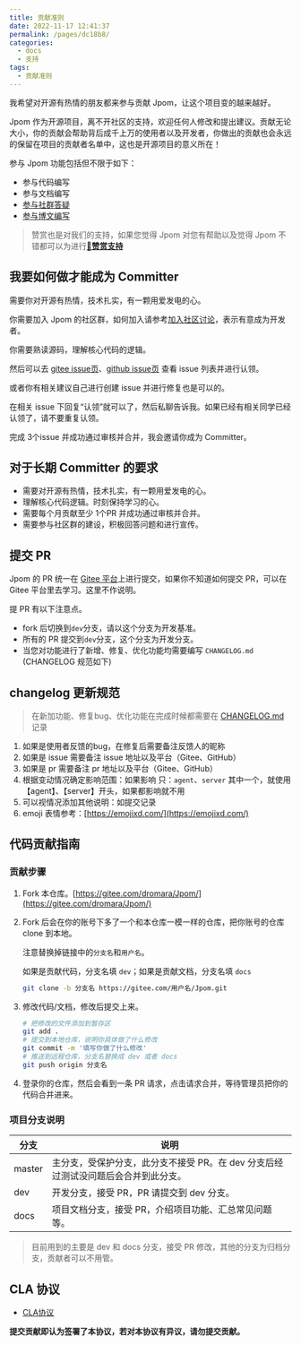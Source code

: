```yaml
---
title: 贡献准则
date: 2022-11-17 12:41:37
permalink: /pages/dc18b8/
categories:
  - docs
  - 支持
tags:
  - 贡献准则
---
```


我希望对开源有热情的朋友都来参与贡献 Jpom，让这个项目变的越来越好。

Jpom 作为开源项目，离不开社区的支持，欢迎任何人修改和提出建议。贡献无论大小，你的贡献会帮助背后成千上万的使用者以及开发者，你做出的贡献也会永远的保留在项目的贡献者名单中，这也是开源项目的意义所在！

参与 Jpom 功能包括但不限于如下：

- 参与代码编写
- 参与文档编写
- [参与社群答疑](/pages/praise/join/)
- [参与博文编写](/pages/praise/best-practices/)

> 赞赏也是对我们的支持，如果您觉得 Jpom 对您有帮助以及觉得 Jpom 不错都可以为进行[**💖赞赏支持**](/pages/praise/)

## 我要如何做才能成为 Committer

需要你对开源有热情，技术扎实，有一颗用爱发电的心。

你需要加入 Jpom 的社区群，如何加入请参考[加入社区讨论](/pages/praise/join/)，表示有意成为开发者。

你需要熟读源码，理解核心代码的逻辑。

然后可以去 [gitee issue页](https://gitee.com/dromara/Jpom/issues)、[github issue页](https://github.com/dromara/Jpom/issues) 查看 issue 列表并进行认领。

或者你有相关建议自己进行创建 issue 并进行修复也是可以的。

在相关 issue 下回复“认领”就可以了，然后私聊告诉我。如果已经有相关同学已经认领了，请不要重复认领。

完成 3个issue 并成功通过审核并合并，我会邀请你成为 Committer。

## 对于长期 Committer 的要求

* 需要对开源有热情，技术扎实，有一颗用爱发电的心。
* 理解核心代码逻辑。时刻保持学习的心。
* 需要每个月贡献至少 1个PR 并成功通过审核并合并。
* 需要参与社区群的建设，积极回答问题和进行宣传。


## 提交 PR

Jpom 的 PR 统一在 [Gitee 平台](https://gitee.com/dromara/Jpom/)上进行提交，如果你不知道如何提交 PR，可以在 Gitee 平台里去学习。这里不作说明。

提 PR 有以下注意点。

* fork 后切换到`dev`分支，请以这个分支为开发基准。
* 所有的 PR 提交到`dev`分支，这个分支为开发分支。
* 当您对功能进行了新增、修复、优化功能均需要编写 `CHANGELOG.md` (CHANGELOG 规范如下)

## changelog 更新规范

> 在新加功能、修复bug、优化功能在完成时候都需要在 [CHANGELOG.md](./CHANGELOG.md) 记录

1. 如果是使用者反馈的bug，在修复后需要备注反馈人的昵称
2. 如果是 issue 需要备注 issue 地址以及平台（Gitee、GitHub）
3. 如果是 pr 需要备注 pr 地址以及平台（Gitee、GitHub）
4. 根据变动情况确定影响范围：如果影响 只：`agent`、`server` 其中一个，就使用【agent】、【server】开头，如果都影响就不用
5. 可以视情况添加其他说明：如提交记录
6. emoji 表情参考：[https://emojixd.com/](https://emojixd.com/)


## 代码贡献指南

### 贡献步骤

1. Fork 本仓库。[https://gitee.com/dromara/Jpom/](https://gitee.com/dromara/Jpom/)

2. Fork 后会在你的账号下多了一个和本仓库一模一样的仓库，把你账号的仓库 clone 到本地。

   注意替换掉链接中的`分支名`和`用户名`。

   如果是贡献代码，分支名填 `dev`；如果是贡献文档，分支名填 `docs`

   ```bash
   git clone -b 分支名 https://gitee.com/用户名/Jpom.git
   ```

3. 修改代码/文档，修改后提交上来。

   ```bash
   # 把修改的文件添加到暂存区
   git add .
   # 提交到本地仓库，说明你具体做了什么修改
   git commit -m '填写你做了什么修改'
   # 推送到远程仓库，分支名替换成 dev 或者 docs
   git push origin 分支名
   ```

4. 登录你的仓库，然后会看到一条 PR 请求，点击请求合并，等待管理员把你的代码合并进来。

### 项目分支说明

| 分支     | 说明                                            |
|--------|-----------------------------------------------|
| master | 主分支，受保护分支，此分支不接受 PR。在 dev 分支后经过测试没问题后会合并到此分支。 |
| dev    | 开发分支，接受 PR，PR 请提交到 dev 分支。                    |
| docs   | 项目文档分支，接受 PR，介绍项目功能、汇总常见问题等。                  |

> 目前用到的主要是 dev 和 docs 分支，接受 PR 修改，其他的分支为归档分支，贡献者可以不用管。

## CLA 协议

- [CLA协议](https://gitee.com/dromara/Jpom/blob/master/CLA.md)

**提交贡献即认为签署了本协议，若对本协议有异议，请勿提交贡献。**
